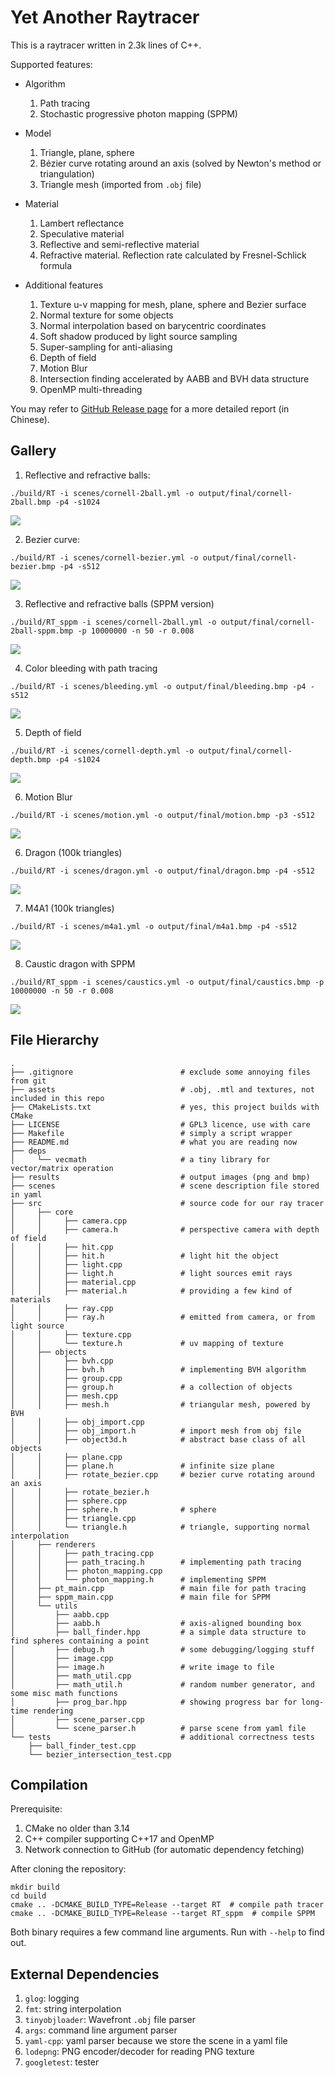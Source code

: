 # Yet Another Raytracer

This is a raytracer written in 2.3k lines of C++.

Supported features:

- Algorithm
    1. Path tracing
    2. Stochastic progressive photon mapping (SPPM)

- Model
    1. Triangle, plane, sphere
    2. Bézier curve rotating around an axis (solved by Newton's method or triangulation)
    3. Triangle mesh (imported from `.obj` file)

- Material
    1. Lambert reflectance
    2. Speculative material
    3. Reflective and semi-reflective material
    4. Refractive material. Reflection rate calculated by Fresnel-Schlick formula

- Additional features
    1. Texture u-v mapping for mesh, plane, sphere and Bezier surface
    2. Normal texture for some objects
    3. Normal interpolation based on barycentric coordinates
    4. Soft shadow produced by light source sampling
    5. Super-sampling for anti-aliasing
    6. Depth of field
    7. Motion Blur
    8. Intersection finding accelerated by AABB and BVH data structure
    9. OpenMP multi-threading

You may refer to [GitHub Release page](https://github.com/SharzyL/rt/releases/latest/download/report.pdf) for a more detailed report (in Chinese).

## Gallery

1. Reflective and refractive balls:
```shell
./build/RT -i scenes/cornell-2ball.yml -o output/final/cornell-2ball.bmp -p4 -s1024
```
![](results/cornell-2ball.png)

2. Bezier curve:
```shell
./build/RT -i scenes/cornell-bezier.yml -o output/final/cornell-bezier.bmp -p4 -s512
```
![](results/cornell-bezier.png)

3. Reflective and refractive balls (SPPM version)
```shell
./build/RT_sppm -i scenes/cornell-2ball.yml -o output/final/cornell-2ball-sppm.bmp -p 10000000 -n 50 -r 0.008
```
![](results/cornell-2ball-sppm.png)

4. Color bleeding with path tracing
```shell
./build/RT -i scenes/bleeding.yml -o output/final/bleeding.bmp -p4 -s512
```
![](results/bleeding.png)

5. Depth of field
```shell
./build/RT -i scenes/cornell-depth.yml -o output/final/cornell-depth.bmp -p4 -s1024
```
![](results/cornell-depth.png)

6. Motion Blur
```shell
./build/RT -i scenes/motion.yml -o output/final/motion.bmp -p3 -s512
```
![](results/motion.png)

6. Dragon (100k triangles)
```shell
./build/RT -i scenes/dragon.yml -o output/final/dragon.bmp -p4 -s512
```
![](results/dragon.png)

7. M4A1 (100k triangles)
```shell
./build/RT -i scenes/m4a1.yml -o output/final/m4a1.bmp -p4 -s512
```
![](results/m4a1.png)

8. Caustic dragon with SPPM
```shell
./build/RT_sppm -i scenes/caustics.yml -o output/final/caustics.bmp -p 10000000 -n 50 -r 0.008
```
![](results/caustics.png)

## File Hierarchy

```text
.
├── .gitignore                        # exclude some annoying files from git
├── assets                            # .obj, .mtl and textures, not included in this repo
├── CMakeLists.txt                    # yes, this project builds with CMake
├── LICENSE                           # GPL3 licence, use with care
├── Makefile                          # simply a script wrapper
├── README.md                         # what you are reading now
├── deps
│     └── vecmath                     # a tiny library for vector/matrix operation
├── results                           # output images (png and bmp)
├── scenes                            # scene description file stored in yaml
├── src                               # source code for our ray tracer
│     ├── core
│     │     ├── camera.cpp
│     │     ├── camera.h              # perspective camera with depth of field
│     │     ├── hit.cpp
│     │     ├── hit.h                 # light hit the object
│     │     ├── light.cpp
│     │     ├── light.h               # light sources emit rays
│     │     ├── material.cpp
│     │     ├── material.h            # providing a few kind of materials
│     │     ├── ray.cpp
│     │     ├── ray.h                 # emitted from camera, or from light source
│     │     ├── texture.cpp
│     │     └── texture.h             # uv mapping of texture
│     ├── objects
│     │     ├── bvh.cpp
│     │     ├── bvh.h                 # implementing BVH algorithm
│     │     ├── group.cpp
│     │     ├── group.h               # a collection of objects
│     │     ├── mesh.cpp
│     │     ├── mesh.h                # triangular mesh, powered by BVH
│     │     ├── obj_import.cpp
│     │     ├── obj_import.h          # import mesh from obj file
│     │     ├── object3d.h            # abstract base class of all objects
│     │     ├── plane.cpp
│     │     ├── plane.h               # infinite size plane
│     │     ├── rotate_bezier.cpp     # bezier curve rotating around an axis
│     │     ├── rotate_bezier.h
│     │     ├── sphere.cpp
│     │     ├── sphere.h              # sphere
│     │     ├── triangle.cpp
│     │     └── triangle.h            # triangle, supporting normal interpolation
│     ├── renderers
│     │     ├── path_tracing.cpp
│     │     ├── path_tracing.h        # implementing path tracing
│     │     ├── photon_mapping.cpp
│     │     └── photon_mapping.h      # implementing SPPM
│     ├── pt_main.cpp                 # main file for path tracing
│     ├── sppm_main.cpp               # main file for SPPM
│     └── utils
│         ├── aabb.cpp
│         ├── aabb.h                  # axis-aligned bounding box
│         ├── ball_finder.hpp         # a simple data structure to find spheres containing a point
│         ├── debug.h                 # some debugging/logging stuff
│         ├── image.cpp
│         ├── image.h                 # write image to file
│         ├── math_util.cpp
│         ├── math_util.h             # random number generator, and some misc math functions
│         ├── prog_bar.hpp            # showing progress bar for long-time rendering
│         ├── scene_parser.cpp
│         └── scene_parser.h          # parse scene from yaml file
└── tests                             # additional correctness tests
    ├── ball_finder_test.cpp
    └── bezier_intersection_test.cpp
```
## Compilation

Prerequisite:
1. CMake no older than 3.14
2. C++ compiler supporting C++17 and OpenMP
3. Network connection to GitHub (for automatic dependency fetching)

After cloning the repository:
```shell
mkdir build
cd build
cmake .. -DCMAKE_BUILD_TYPE=Release --target RT  # compile path tracer
cmake .. -DCMAKE_BUILD_TYPE=Release --target RT_sppm  # compile SPPM
```

Both binary requires a few command line arguments. Run with `--help` to find out.

## External Dependencies

1. `glog`: logging
2. `fmt`: string interpolation
3. `tinyobjloader`: Wavefront `.obj` file parser
4. `args`: command line argument parser
5. `yaml-cpp`: yaml parser because we store the scene in a yaml file
6. `lodepng`: PNG encoder/decoder for reading PNG texture
7. `googletest`: tester
